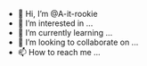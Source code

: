 - 👋 Hi, I’m @A-it-rookie
- 👀 I’m interested in ...
- 🌱 I’m currently learning ...
- 💞️ I’m looking to collaborate on ...
- 📫 How to reach me ...

<!---
A-it-rookie/A-it-rookie is a ✨ special ✨ repository because its `README.md` (this file) appears on your GitHub profile.
You can click the Preview link to take a look at your changes.
--->
